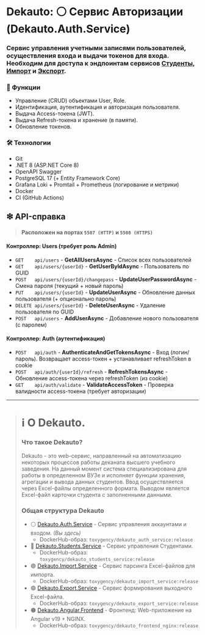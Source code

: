 # Dekauto: ⚪ Сервис Авторизации (Dekauto.Auth.Service)
### Сервис управления учетными записями пользователей, осуществления входа и выдачи токенов для входа. Необходим для доступа к эндпоинтам сервисов [Студенты](https://github.com/TOXYGENCY/Dekauto.Students.Service), [Импорт](https://github.com/TOXYGENCY/Dekauto.Import.Service) и [Экспорт](https://github.com/TOXYGENCY/Dekauto.Export.Service).

### 🔸 Функции
- Управление (CRUD) объектами User, Role.
- Идентификация, аутентификация и авторизация пользователя.
- Выдача Access-токена (JWT).
- Выдача Refresh-токена и хранение (в памяти).
- Обновление токенов.

### 🛠 Технологии
- Git
- .NET 8 (ASP.NET Core 8)
- OpenAPI Swagger
- PostgreSQL 17 (+ Entity Framework Core)
- Grafana Loki + Promtail + Prometheus (логирование и метрики)
- Docker
- CI (GitHub Actions)

## ❇ API-справка
>#### Расположен на портах `5507 (HTTP)` и `5508 (HTTPS)`
#### Контроллер: Users (требует роль Admin)
- `GET    api/users`                  - **GetAllUsersAsync**       - Список всех пользователей
- `GET    api/users/{userId}`         - **GetUserByIdAsync**       - Пользователь по GUID
- `POST   api/users/{userId}/changepass` - **UpdateUserPasswordAsync** - Смена пароля (текущий + новый пароль)
- `PUT    api/users/{userId}`         - **UpdateUserAsync**    - Обновление данных пользователя (+ опционально пароль)
- `DELETE api/users/{userId}`         - **DeleteUserAsync**        - Удаление пользователя по GUID
- `POST   api/users`                  - **AddUserAsync**      - Добавление нового пользователя (с паролем)

#### Контроллер: Auth (аутентификация)
- `POST   api/auth`                   - **AuthenticateAndGetTokensAsync** - Вход (логин/пароль). Возвращает access-токен + устанавливает refreshToken в cookie
- `POST   api/auth/{userId}/refresh`  - **RefreshTokensAsync** - Обновление access-токена через refreshToken (из cookie)
- `GET    api/auth/validate`          - **ValidateAccessToken** - Проверка валидности access-токена (требует авторизации)


---
># ℹ О Dekauto.
>### Что такое Dekauto?
>Dekauto - это web-сервис, направленный на автоматизацию некоторых процессов работы деканата высшего учебного заведения. На данный момент система специализирована для работы в определенном ВУЗе и исполняет функции хранения, агрегации и вывода данных студентов. Ввод осуществляется через Excel-файлы определенного формата. Выводом является Excel-файл карточки студента с заполненными данными. 
>
>### Общая структура Dekauto
>* ⚪ [Dekauto.Auth.Service](https://github.com/TOXYGENCY/Dekauto.Auth.Service) - Сервис управления аккаунтами и входом. _(Вы здесь)_
>    * DockerHub-образ: `toxygency/dekauto_auth_service:release`
>* 🔵 [Dekauto.Students.Service](https://github.com/TOXYGENCY/Dekauto.Students.Service) - Сервис управления Студентами.
>    * DockerHub-образ: `toxygency/dekauto_students_service:release`
>* 🟣 [Dekauto.Import.Service](https://github.com/TOXYGENCY/Dekauto.Import.Service) - Сервис парсинга Excel-файлов для импорта.
>    * DockerHub-образ: `toxygency/dekauto_import_service:release`
>* 🟢 [Dekauto.Export.Service](https://github.com/TOXYGENCY/Dekauto.Export.Service) - Сервис формирования выходного Excel-файла.
>    * DockerHub-образ: `toxygency/dekauto_export_service:release`
>* 🟠 [Dekauto.Angular.Frontend](https://github.com/TOXYGENCY/Dekauto.Angular.Frontend) - Фронтенд: Web-приложение на Angular v19 + NGINX.
>    * DockerHub-образ: `toxygency/dekauto_frontend_nginx:release`
